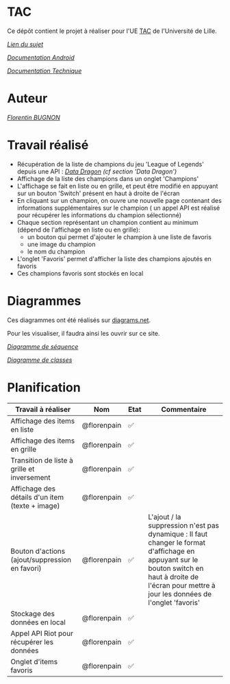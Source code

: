# TAC

Ce dépôt contient le projet à réaliser pour l'UE [TAC](https://www.fil.univ-lille.fr/portail/index.php?dipl=MInfo&sem=ES&ue=TAC&label=Pr%C3%A9sentation) de l'Université de Lille.

*[Lien du sujet](https://github.com/Florenpain/TAC/blob/main/CahierDesCharges.pdf)*

*[Documentation Android](https://developer.android.com/guide/index.html)*

*[Documentation Technique](https://github.com/Florenpain/TAC/blob/main/documentationTechnique.pdf)*

# Auteur 

*[Florentin BUGNON](https://github.com/Florenpain)*

# Travail réalisé 

- Récupération de la liste de champions du jeu 'League of Legends' depuis une API : *[Data Dragon](https://developer.riotgames.com/docs/lol) (cf section 'Data Dragon')*
- Affichage de la liste des champions dans un onglet 'Champions'
- L'affichage se fait en liste ou en grille, et peut être modifié en appuyant sur un bouton 'Switch' présent en haut à droite de l'écran
- En cliquant sur un champion, on ouvre une nouvelle page contenant des informations supplémentaires sur le champion ( un appel API est réalisé pour récupérer les informations du champion sélectionné)
- Chaque section représentant un champion contient au minimum (dépend de l'affichage en liste ou en grille):
  - un bouton qui permet d'ajouter le champion à une liste de favoris
  - une image du champion
  - le nom du champion
- L'onglet 'Favoris' permet d'afficher la liste des champions ajoutés en favoris
- Ces champions favoris sont stockés en local

# Diagrammes

Ces diagrammes ont été réalisés sur [diagrams.net](https://www.diagrams.net/).

Pour les visualiser, il faudra ainsi les ouvrir sur ce site.

*[Diagramme de séquence](https://github.com/Florenpain/TAC/blob/main/DiagrammeS%C3%A9quence.drawio)*

*[Diagramme de classes](https://github.com/Florenpain/TAC/blob/main/DiagrammeClasses.drawio)*

# Planification 

| Travail à réaliser                              | Nom         | Etat               | Commentaire                                                                                                                                                                                              |
|-------------------------------------------------|-------------|--------------------|----------------------------------------------------------------------------------------------------------------------------------------------------------------------------------------------------------|
| Affichage des items en liste                    | @florenpain | :white_check_mark: |                                                                                                                                                                                                          |
| Affichage des items en grille                   | @florenpain | :white_check_mark: |                                                                                                                                                                                                          |
| Transition de liste à grille et inversement     | @florenpain | :white_check_mark: |                                                                                                                                                                                                          |
| Affichage des détails d'un item (texte + image) | @florenpain | :white_check_mark: |                                                                                                                                                                                                          |
| Bouton d'actions (ajout/suppression en favori)  | @florenpain | :white_check_mark: | L'ajout / la suppression n'est pas dynamique : Il faut changer le format d'affichage en appuyant sur le bouton switch en haut à droite de l'écran pour mettre à jour les données de l'onglet 'favoris'   |
| Stockage des données en local                   | @florenpain | :white_check_mark: |                                                                                                                                                                                                          |
| Appel API Riot pour récupérer les données       | @florenpain | :white_check_mark: |                                                                                                                                                                                                          |
| Onglet d'items favoris                          | @florenpain | :white_check_mark: |                                                                                                                                                                                                          |


